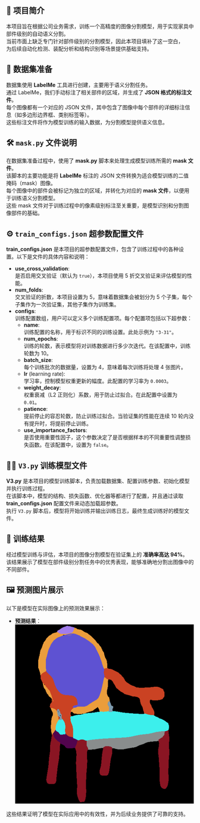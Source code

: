 ## 🧠 项目简介

本项目旨在根据公司业务需求，训练一个高精度的图像分割模型，用于实现家具中部件级别的自动语义分割。  
当前市面上缺乏专门针对部件级别的分割模型，因此本项目填补了这一空白，  
为后续自动化检测、装配分析和结构识别等场景提供基础支持。

## 🧩 数据集准备

数据集使用 **LabelMe** 工具进行创建，主要用于语义分割任务。  
通过 LabelMe，我们手动标注了相关部件的区域，并生成了 **JSON 格式的标注文件**。  
每个图像都有一个对应的 JSON 文件，其中包含了图像中每个部件的详细标注信息（如多边形边界框、类别标签等）。  
这些标注文件将作为模型训练的输入数据，为分割模型提供语义信息。

## 🛠️ `mask.py` 文件说明

在数据集准备过程中，使用了 **mask.py** 脚本来处理生成模型训练所需的 **mask 文件**。  
该脚本的主要功能是将 **LabelMe** 标注的 JSON 文件转换为适合模型训练的二值掩码（mask）图像。  
每个图像中的部件会被标记为独立的区域，并转化为对应的 **mask 文件**，以便用于训练语义分割模型。  
这些 mask 文件对于训练过程中的像素级别标注至关重要，是模型识别和分割图像部件的基础。

## ⚙️ `train_configs.json` 超参数配置文件

**train_configs.json** 是本项目的超参数配置文件，包含了训练过程中的各种设置。以下是文件的具体内容和说明：
- **use_cross_validation**:  
  是否启用交叉验证（默认为 `true`），本项目使用 5 折交叉验证来评估模型的性能。
- **num_folds**:  
  交叉验证的折数，本项目设置为 5，意味着数据集会被划分为 5 个子集，每个子集作为一次验证集，其他子集作为训练集。
- **configs**:  
  训练配置数组，用户可以定义多个训练配置项。每个配置项包括以下超参数：
  - **name**:  
    训练配置的名称，用于标识不同的训练设置。此处示例为 `"3-31"`。
  - **num_epochs**:  
    训练的轮数，表示模型将对训练数据进行多少次迭代。在该配置中，训练轮数为 10。
  - **batch_size**:  
    每个训练批次的数据量，设置为 4，意味着每次训练将处理 4 张图片。
  - **lr** (learning rate):  
    学习率，控制模型权重更新的幅度。此配置的学习率为 `0.0003`。
  - **weight_decay**:  
    权重衰减（L2 正则化）系数，用于防止过拟合。在此配置中设置为 `0.01`。
  - **patience**:  
    提前停止的容忍轮数，防止训练过拟合。当验证集的性能在连续 10 轮内没有提升时，将提前停止训练。
  - **use_importance_factors**:  
    是否使用重要性因子，这个参数决定了是否根据样本的不同重要性调整损失函数。在该配置中，设置为 `false`。

## 🏋️‍♂️ `V3.py` 训练模型文件

**V3.py** 是本项目的模型训练脚本，负责加载数据集、配置训练参数、初始化模型并执行训练过程。  
在该脚本中，模型的结构、损失函数、优化器等都进行了配置，并且通过读取 **train_configs.json** 配置文件来动态加载超参数。  
执行 `V3.py` 脚本后，模型将开始训练并输出训练日志，最终生成训练好的模型文件。

## 🎯 训练结果

经过模型训练与评估，本项目的图像分割模型在验证集上的 **准确率高达 94%**。  
该结果展示了模型在部件级别分割任务中的优秀表现，能够准确地分割出图像中的不同部件。

## 🖼️ 预测图片展示

以下是模型在实际图像上的预测效果展示：

- **预测结果**：
  ![预测结果](pre.png)

这些结果证明了模型在实际应用中的有效性，并为后续业务提供了可靠的支持。
